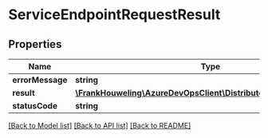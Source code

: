 # ServiceEndpointRequestResult

## Properties
Name | Type | Description | Notes
------------ | ------------- | ------------- | -------------
**errorMessage** | **string** |  | [optional] 
**result** | [**\FrankHouweling\AzureDevOpsClient\DistributedTask\Model\JToken**](JToken.md) |  | [optional] 
**statusCode** | **string** |  | [optional] 

[[Back to Model list]](../README.md#documentation-for-models) [[Back to API list]](../README.md#documentation-for-api-endpoints) [[Back to README]](../README.md)


